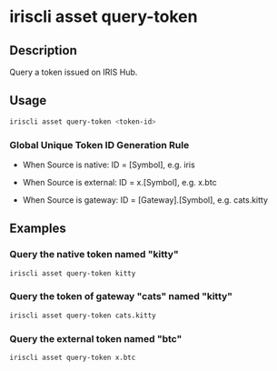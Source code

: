 # iriscli asset query-token

## Description

Query a token issued on IRIS Hub.

## Usage

```bash
iriscli asset query-token <token-id>
```

### Global Unique Token ID Generation Rule

- When Source is native: ID = [Symbol], e.g. iris

- When Source is external: ID = x.[Symbol], e.g. x.btc

- When Source is gateway: ID = [Gateway].[Symbol], e.g. cats.kitty

## Examples

### Query the native token named "kitty"

```bash
iriscli asset query-token kitty
```

### Query the token of gateway "cats" named "kitty"

```bash
iriscli asset query-token cats.kitty
```

### Query the external token named "btc"

```bash
iriscli asset query-token x.btc
```
